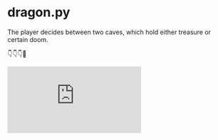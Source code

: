 # dragon.py
The player decides between two caves, which hold either treasure or certain doom.

👇👇👇🤙

[![Run on Repl.it](https://repl.it/badge/github/isennkubilay/dragon.py)](https://repl.it/github/isennkubilay/dragon.py)
